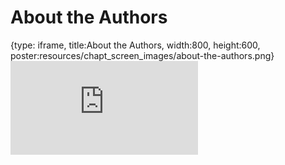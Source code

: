 # About the Authors
 
{type: iframe, title:About the Authors, width:800, height:600, poster:resources/chapt_screen_images/about-the-authors.png}
![](http://course.pvactools.org/no_toc/about-the-authors.html)
 

 

